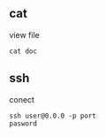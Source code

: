 ## cat
view file
```console
cat doc
```

## ssh
conect
```console
ssh user@0.0.0 -p port
pasword
```

